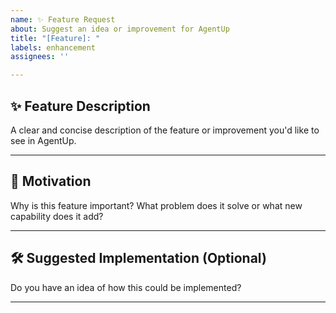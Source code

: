 ```yaml
---
name: ✨ Feature Request
about: Suggest an idea or improvement for AgentUp
title: "[Feature]: "
labels: enhancement
assignees: ''

---
```


## ✨ Feature Description

A clear and concise description of the feature or improvement you'd like to see in AgentUp.

---

## 🚀 Motivation

Why is this feature important? What problem does it solve or what new capability does it add?

---

## 🛠️ Suggested Implementation (Optional)

Do you have an idea of how this could be implemented?

---

